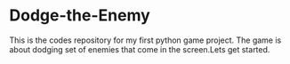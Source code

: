 # Dodge-the-Enemy
This is the codes repository for my first python game project. The game is about dodging set of enemies that come in the screen.Lets get started.
